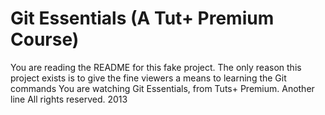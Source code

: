 # Git Essentials (A Tut+ Premium Course)

You are reading the README for this fake project.
The only reason this project exists is to give
the fine viewers a means to learning the Git commands
You are watching Git Essentials, from Tuts+ Premium.
Another line
All rights reserved. 2013
